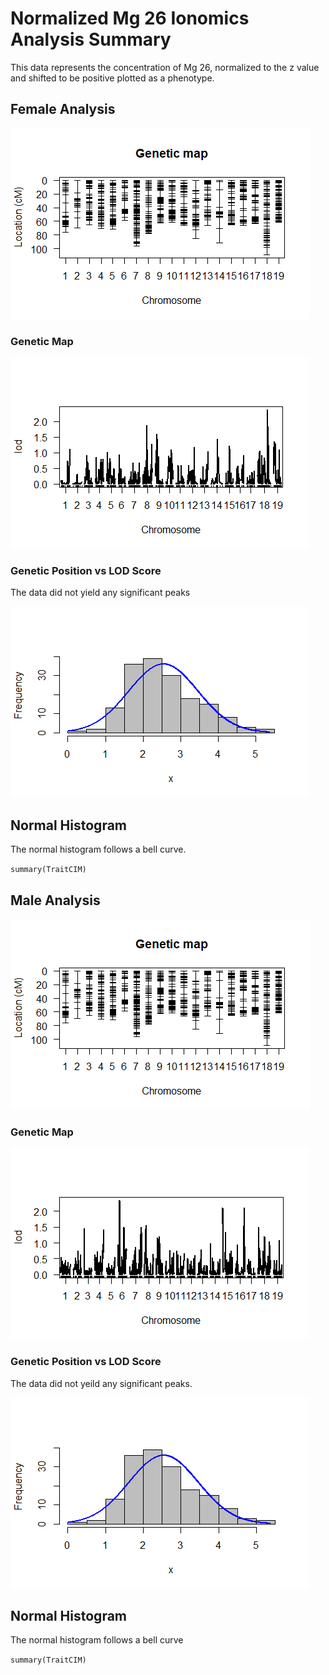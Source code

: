 # Normalized Mg 26 Ionomics Analysis Summary


This data represents the concentration of Mg 26, normalized to the z value and shifted to be positive plotted as a phenotype. 

## Female Analysis

![genetic map](https://github.com/Kovacs-Lab/Aim-3/blob/master/QTL_mapping/docs/images/NMg26/Female/Female_GeneticMap_Mg26.png "genetic map")

### Genetic Map


![genetic positoin vs LOD Score](https://github.com/Kovacs-Lab/Aim-3/blob/master/QTL_mapping/docs/images/NMg26/Female/Female_LOD_Mg26.png "genetic position vs LOD Score")

### Genetic Position vs LOD Score

The data did not yield any significant peaks


![Normal Histogram](https://github.com/Kovacs-Lab/Aim-3/blob/master/QTL_mapping/docs/images/NMg26/Female/Female_Histogram_Mg26.png "Normal Histogram")

## Normal Histogram

The normal histogram follows a bell curve.


`summary(TraitCIM)`

## Male Analysis

![genetic map](https://github.com/Kovacs-Lab/Aim-3/blob/master/QTL_mapping/docs/images/NMg26/Female/Female_GeneticMap_Mg26.png "genetic map")

### Genetic Map


![genetic position vs LOD score](https://github.com/Kovacs-Lab/Aim-3/blob/master/QTL_mapping/docs/images/NMg26/Male/Male_LOD_Mg26.png "genetic position vs LOD score")

### Genetic Position vs LOD Score

The data did not yeild any significant peaks.


![Normal Histogram](https://github.com/Kovacs-Lab/Aim-3/blob/master/QTL_mapping/docs/images/NMg26/Male/Male_Histogram_Mg26.png "Normal Histogram")

## Normal Histogram

The normal histogram follows a bell curve


`summary(TraitCIM)`
